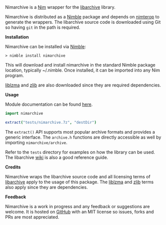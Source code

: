 Nimarchive is a [Nim](https://nim-lang.org/) wrapper for the [libarchive](https://github.com/libarchive/libarchive) library.

Nimarchive is distributed as a [Nimble](https://github.com/nim-lang/nimble) package and depends on [nimterop](https://github.com/nimterop/nimterop) to generate the wrappers. The libarchive source code is downloaded using Git so having ```git``` in the path is required.

__Installation__

Nimarchive can be installed via [Nimble](https://github.com/nim-lang/nimble):

```
> nimble install nimarchive
```

This will download and install nimarchive in the standard Nimble package location, typically ~/.nimble. Once installed, it can be imported into any Nim program.

[liblzma](https://github.com/kobolabs/liblzma) and [zlib](https://github.com/madler/zlib) are also downloaded since they are required dependencies.

__Usage__

Module documentation can be found [here](https://genotrance.github.io/nimarchive/theindex.html).

```nim
import nimarchive

extract("tests/nimarchive.7z", "destDir")
```

The `extract()` API supports most popular archive formats and provides a generic interface. The `archive.h` functions are directly accessible as well by importing `nimarchive/archive`.

Refer to the ```tests``` directory for examples on how the library can be used. The libarchive [wiki](https://github.com/libarchive/libarchive/wiki) is also a good reference guide.

__Credits__

Nimarchive wraps the libarchive source code and all licensing terms of [libarchive](https://github.com/libarchive/libarchive/blob/master/COPYING) apply to the usage of this package. The [liblzma](https://github.com/kobolabs/liblzma/blob/master/COPYING) and [zlib](https://zlib.net/zlib_license.html) terms also apply since they are dependencies.

__Feedback__

Nimarchive is a work in progress and any feedback or suggestions are welcome. It is hosted on [GitHub](https://github.com/genotrance/nimarchive) with an MIT license so issues, forks and PRs are most appreciated.
